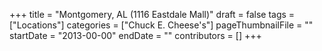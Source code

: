 +++
title = "Montgomery, AL (1116 Eastdale Mall)"
draft = false
tags = ["Locations"]
categories = ["Chuck E. Cheese's"]
pageThumbnailFile = ""
startDate = "2013-00-00"
endDate = ""
contributors = []
+++
